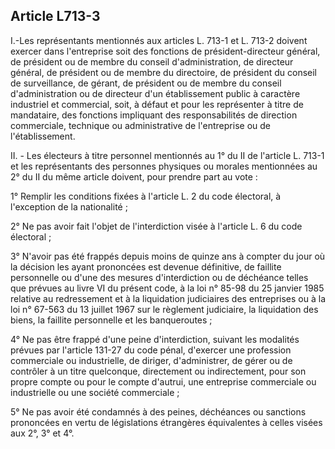 Article L713-3
----
I.-Les représentants mentionnés aux articles L. 713-1 et L. 713-2 doivent
exercer dans l'entreprise soit des fonctions de président-directeur général, de
président ou de membre du conseil d'administration, de directeur général, de
président ou de membre du directoire, de président du conseil de surveillance,
de gérant, de président ou de membre du conseil d'administration ou de directeur
d'un établissement public à caractère industriel et commercial, soit, à défaut
et pour les représenter à titre de mandataire, des fonctions impliquant des
responsabilités de direction commerciale, technique ou administrative de
l'entreprise ou de l'établissement.

II. - Les électeurs à titre personnel mentionnés au 1° du II de l'article L.
713-1 et les représentants des personnes physiques ou morales mentionnées au 2°
du II du même article doivent, pour prendre part au vote :

1° Remplir les conditions fixées à l'article L. 2 du code électoral, à
l'exception de la nationalité ;

2° Ne pas avoir fait l'objet de l'interdiction visée à l'article L. 6 du code
électoral ;

3° N'avoir pas été frappés depuis moins de quinze ans à compter du jour où la
décision les ayant prononcées est devenue définitive, de faillite personnelle ou
d'une des mesures d'interdiction ou de déchéance telles que prévues au livre VI
du présent code, à la loi n° 85-98 du 25 janvier 1985 relative au redressement
et à la liquidation judiciaires des entreprises ou à la loi n° 67-563 du 13
juillet 1967 sur le règlement judiciaire, la liquidation des biens, la faillite
personnelle et les banqueroutes ;

4° Ne pas être frappé d'une peine d'interdiction, suivant les modalités prévues
par l'article 131-27 du code pénal, d'exercer une profession commerciale ou
industrielle, de diriger, d'administrer, de gérer ou de contrôler à un titre
quelconque, directement ou indirectement, pour son propre compte ou pour le
compte d'autrui, une entreprise commerciale ou industrielle ou une société
commerciale ;

5° Ne pas avoir été condamnés à des peines, déchéances ou sanctions prononcées
en vertu de législations étrangères équivalentes à celles visées aux 2°, 3° et
4°.

